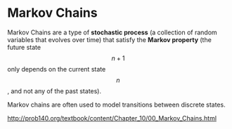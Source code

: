 # Markov Chains

Markov Chains are a type of **stochastic process** (a collection of random variables that evolves over time) that satisfy the **Markov property** (the future state $$n+1$$ only depends on the current state $$n$$, and not any of the past states).

Markov chains are often used to model transitions between discrete states.


http://prob140.org/textbook/content/Chapter_10/00_Markov_Chains.html